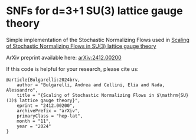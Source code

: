 # SNFs for d=3+1 SU(3) lattice gauge theory


Simple implementation of the Stochastic Normalizing Flows used in [Scaling of Stochastic Normalizing Flows in SU(3) lattice gauge theory](https://arxiv.org/abs/2412.00200)

ArXiv preprint available here: [arXiv:2412.00200](https://arxiv.org/abs/2412.00200)

If this code is helpful for your research, please cite us:
```
@article{Bulgarelli:2024brv,
    author = "Bulgarelli, Andrea and Cellini, Elia and Nada, Alessandro",
    title = "{Scaling of Stochastic Normalizing Flows in $\mathrm{SU}(3)$ lattice gauge theory}",
    eprint = "2412.00200",
    archivePrefix = "arXiv",
    primaryClass = "hep-lat",
    month = "11",
    year = "2024"
}
```
